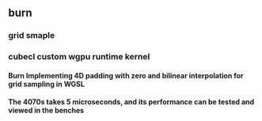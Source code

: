 ## burn
### grid smaple
### cubecl custom wgpu runtime kernel 
#### Burn Implementing 4D padding with zero and bilinear interpolation for grid sampling in WGSL
#### The 4070s takes 5 microseconds, and its performance can be tested and viewed in the benches
